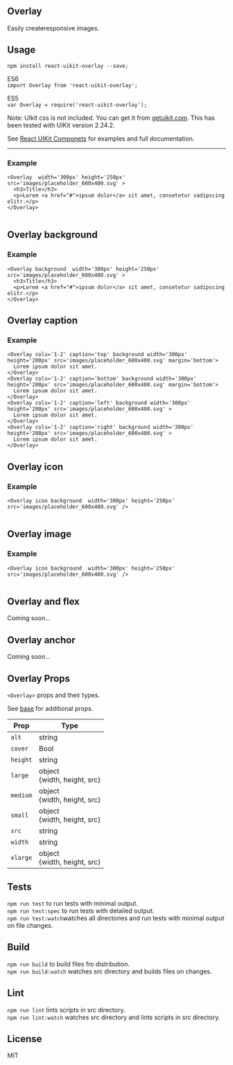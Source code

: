 <div><section><h1>Overlay</h1><p class="uk-article-lead">Easily createresponsive images.</p></section><section><h2>Usage</h2><p><code>npm install react-uikit-overlay --save;</code></p><p>ES6 <br/><code>import Overlay from &#x27;react-uikit-overlay&#x27;;</code><br/></p><p>ES5 <br/><code>var Overlay = require(&#x27;react-uikit-overlay&#x27;);</code></p><p><span class="uk-badge  uk-badge-danger">Note:</span>  UIkit css is not included. You can get it from <a href="http://getuikit.com/">getuikit.com</a>. This has been tested with UIKit version 2.24.2.</p><p>See <a href="http://otissv.github.io/react-uikit-components">React UIKit Componets</a> for examples and full documentation.</p><hr/><h3>Example</h3><pre><code>&lt;Overlay  width=&#x27;300px&#x27; height=&#x27;250px&#x27; src=&#x27;images/placeholder_600x400.svg&#x27; &gt;
  &lt;h3&gt;Title&lt;/h3&gt;
  &lt;p&gt;Lorem &lt;a href=&quot;#&quot;&gt;ipsum dolor&lt;/a&gt; sit amet, consetetur sadipscing elitr.&lt;/p&gt;
&lt;/Overlay&gt;
  </code></pre></section><section><h1>Overlay background</h1><p></p><h3>Example</h3><pre><code>&lt;Overlay background  width=&#x27;300px&#x27; height=&#x27;250px&#x27; src=&#x27;images/placeholder_600x400.svg&#x27; &gt;
  &lt;h3&gt;Title&lt;/h3&gt;
  &lt;p&gt;Lorem &lt;a href=&quot;#&quot;&gt;ipsum dolor&lt;/a&gt; sit amet, consetetur sadipscing elitr.&lt;/p&gt;
&lt;/Overlay&gt;
</code></pre></section><section><h1>Overlay caption</h1><p></p><h3>Example</h3><pre><code>&lt;Overlay cols=&#x27;1-2&#x27; caption=&#x27;top&#x27; background width=&#x27;300px&#x27; height=&#x27;200px&#x27; src=&#x27;images/placeholder_600x400.svg&#x27; margin=&#x27;bottom&#x27;&gt;
  Lorem ipsum dolor sit amet.
&lt;/Overlay&gt;
&lt;Overlay cols=&#x27;1-2&#x27; caption=&#x27;bottom&#x27; background width=&#x27;300px&#x27; height=&#x27;200px&#x27; src=&#x27;images/placeholder_600x400.svg&#x27; margin=&#x27;bottom&#x27;&gt;
  Lorem ipsum dolor sit amet.
&lt;/Overlay&gt;
&lt;Overlay cols=&#x27;1-2&#x27; caption=&#x27;left&#x27; background width=&#x27;300px&#x27; height=&#x27;200px&#x27; src=&#x27;images/placeholder_600x400.svg&#x27; &gt;
  Lorem ipsum dolor sit amet.
&lt;/Overlay&gt;
&lt;Overlay cols=&#x27;1-2&#x27; caption=&#x27;right&#x27; background width=&#x27;300px&#x27; height=&#x27;200px&#x27; src=&#x27;images/placeholder_600x400.svg&#x27; &gt;
  Lorem ipsum dolor sit amet.
&lt;/Overlay&gt;
</code></pre></section><section><h1>Overlay icon</h1><p></p><h3>Example</h3><pre><code>&lt;Overlay icon background  width=&#x27;300px&#x27; height=&#x27;250px&#x27; src=&#x27;images/placeholder_600x400.svg&#x27; /&gt;
  </code></pre></section><section><h1>Overlay image</h1><p></p><h3>Example</h3><pre><code>&lt;Overlay icon background  width=&#x27;300px&#x27; height=&#x27;250px&#x27; src=&#x27;images/placeholder_600x400.svg&#x27; /&gt;
  </code></pre></section><section><h1>Overlay and flex</h1><p>Coming soon...</p></section><section><h1>Overlay anchor</h1><p>Coming soon...</p></section><section><h2>Overlay Props</h2><p><code>&lt;Overlay&gt;</code> props and their types.</p><p>See <a href="https://github.com/otissv/react-uikit-base">base</a> for additional props.</p><table class="uk-table"><thead><tr><th>Prop</th><th>Type</th></tr></thead><tbody><tr><td><code>alt</code></td><td>string</td></tr><tr><td><code>cover</code></td><td>Bool</td></tr><tr><td><code>height</code></td><td>string</td></tr><tr><td><code>large</code></td><td>object<br/> {width, height, src}</td></tr><tr><td><code>medium</code></td><td>object<br/> {width, height, src}</td></tr><tr><td><code>small</code></td><td>object<br/> {width, height, src}</td></tr><tr><td><code>src</code></td><td>string</td></tr><tr><td><code>width</code></td><td>string</td></tr><tr><td><code>xlarge</code></td><td>object<br/> {width, height, src}</td></tr></tbody></table></section><section><h2>Tests</h2><p><code>npm run test</code> to run tests with minimal output.<br/><code>npm run test:spec</code> to run tests with detailed output.<br/><code>npm run test:watch</code>watches all directories and run tests with minimal output on file changes.<br/></p></section><section><h2>Build</h2><p><code>npm run build</code> to build files fro distribution.<br/><code>npm run build:watch</code> watches src directory and builds files on changes.<br/></p></section><section><h2>Lint</h2><p><code>npm run lint</code> lints scripts in src directory.<br/><code>npm run lint:watch</code> watches src directory and lints scripts in src directory.<br/></p></section><section><h2>License</h2><p>MIT</p></section></div>